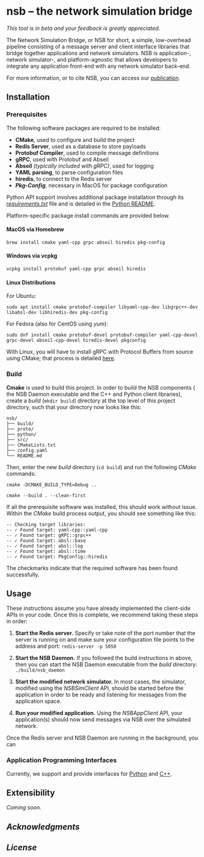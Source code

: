 # **nsb** – the network simulation bridge
_This tool is in beta and your feedback is greatly appreciated._

The Network Simulation Bridge, or NSB for short, a simple, low-overhead pipeline
consisting of a message server and client interface libraries that bridge 
together applications and network simulators. NSB is application-, network 
simulator-, and platform-agnostic that allows developers to integrate any 
application front-end with any network simulator back-end.

For more information, or to cite NSB, you can access our 
[publication](https://dl.acm.org/doi/10.1145/3616391.3622771).

## Installation

### Prerequisites

The following software packages are required to be installed:
* **CMake**, used to configure and build the project
* **Redis Server**, used as a database to store payloads
* **Protobuf Compiler**, used to compile message definitions
* **gRPC**, used with Protobuf and Abseil
* **Abseil** _(typically included with gRPC)_, used for logging
* **YAML parsing**, to parse configuration files
* **hiredis**, to connect to the Redis server
* _**Pkg-Config**_, necessary in MacOS for package configuration

Python API support involves additional package installation through its
[_requirements.txt_](python/requirements.txt) file and is detailed in the 
[Python README](python/README.md).

Platform-specific package install commands are provided below.

#### MacOS via Homebrew
```
brew install cmake yaml-cpp grpc abseil hiredis pkg-config
```

#### Windows via vcpkg
```
vcpkg install protobuf yaml-cpp grpc abseil hiredis
```

#### Linux Distributions
For Ubuntu:
```
sudo apt install cmake protobuf-compiler libyaml-cpp-dev libgrpc++-dev libabsl-dev libhiredis-dev pkg-config
```

For Fedora (also for CentOS using _yum_):
```
sudo dnf install cmake protobuf-devel protobuf-compiler yaml-cpp-devel grpc-devel abseil-cpp-devel hiredis-devel pkgconfig
```

With Linux, you will have to install gRPC with Protocol Buffers from source
using CMake; that process is detailed [here](https://grpc.io/docs/languages/cpp/quickstart/).

### Build
__Cmake__ is used to build this project. In order to build the NSB components (
the NSB Daemon executable and the C++ and Python client libraries), create a 
_build_ (```mkdir build```) directory at the top level of this project 
directory, such that your directory now looks like this:

```
nsb/
├── build/
├── proto/
├── python/
├── src/
├── CMakeLists.txt
├── config.yaml
└── README.md
```

Then, enter the new _build_ directory (```cd build```) and run the following 
_CMake_ commands:

```cmake -DCMAKE_BUILD_TYPE=Debug ..```

```cmake --build . --clean-first```

If all the prerequisite software was installed, this should work without issue.
Within the _CMake_ build process output, you should see something like this:

```
-- Checking target libraries:
-- ✓ Found target: yaml-cpp::yaml-cpp
-- ✓ Found target: gRPC::grpc++
-- ✓ Found target: absl::base
-- ✓ Found target: absl::log
-- ✓ Found target: absl::time
-- ✓ Found target: PkgConfig::hiredis
```

The checkmarks indicate that the required software has been found successfully.

## Usage

These instructions assume you have already implemented the client-side APIs in
your code. Once this is complete, we recommend taking these steps in order:

1. **Start the Redis server.** Specify or take note of the port number that the
server is running on and make sure your configuration file points to the address
and port:
```redis-server -p 5050```

2. **Start the NSB Daemon.** If you followed the build instructions in above, 
then you can start the NSB Daemon executable from the _build_ directory: 
```./build/nsb_daemon```

3. **Start the modified network simulator.** In most cases, the simulator, 
modified using the _NSBSimClient_ API, should be started before the application
in order to be ready and listening for messages from the application space.

4. **Run your modified application.** Using the _NSBAppClient_ API, your 
application(s) should now send messages via NSB over the simulated network.

Once the Redis server and NSB Daemon are running in the background, you can

### Application Programming Interfaces
Currently, we support and provide interfaces for [Python](python/README.md) and 
[C++](src/README.md).

## Extensibility
_Coming soon._

## _Acknowledgments_

## _License_